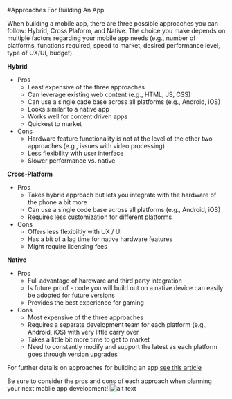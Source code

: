 #Approaches For Building An App

When building a mobile app, there are three possible approaches you can follow: Hybrid, Cross Plaform, and Native. The choice you make depends on multiple factors regarding your mobile app needs (e.g., number of platforms, functions required, speed to market, desired performance level, type of UX/UI, budget).

<strong>Hybrid</strong>
 - Pros
   - Least expensive of the three approaches 
   - Can leverage existing web content (e.g., HTML, JS, CSS)
   - Can use a single cade base across all platforms (e.g., Android, iOS) 
   - Looks similar to a native app
   - Works well for content driven apps
   - Quickest to market
 - Cons
   - Hardware feature functionality is not at the level of the other two approaches (e.g., issues with video processing)
   - Less flexibility with user interface
   - Slower performance vs. native

<strong>Cross-Platform</strong>
 - Pros
   - Takes hybrid approach but lets you integrate with the hardware of the phone a bit more
   - Can use a single code base across all platforms (e.g., Android, iOS) 
   - Requires less customization for different platforms 
 - Cons
   - Offers less flexibiltiy with UX / UI
   - Has a bit of a lag time for native hardware features
   - Might require licensing fees

<strong>Native</strong>
 - Pros
   - Full advantage of hardware and third party integration 
   - Is future proof - code you will build out on a native device can easily be adopted for future versions
   - Provides the best experience for gaming
 - Cons
   - Most expensive of the three approaches
   - Requires a separate development team for each platform (e.g., Android, iOS) with very little carry over
   - Takes a little bit more time to get to market
   - Need to constantly modify and support the latest as each platform goes through version upgrades

For further details on approaches for building an app [see this article](http://www.infoworld.com/article/2615122/mobile-development/native--web--or-hybrid--how-to-choose-your-mobile-development-path.html)
 
Be sure to consider the pros and cons of each approach when planning your next mobile app development!
![alt text](http://mobilenext.net/wp-content/uploads/2014/07/native_main_mini_new.jpg) 
